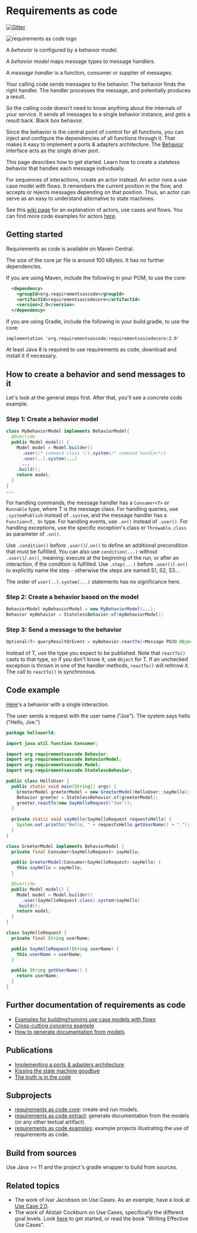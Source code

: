 # Requirements as code 
[![Gitter](https://badges.gitter.im/requirementsascode/community.svg)](https://gitter.im/requirementsascode/community?utm_source=badge&utm_medium=badge&utm_campaign=pr-badge)

![requirements as code logo](./requirementsascode_logo.png)

A *behavior* is configured by a behavior model.

A *behavior model* maps message types to message handlers.

A *message handler* is a function, consumer or supplier of messages.

Your calling code sends messages to the behavior. The behavior finds the right handler. The handler processes the message, and potentially produces a result.

So the calling code doesn't need to know anything about the internals of your service. It sends all messages to a single behavior instance, and gets a result back. Black box behavior.

Since the behavior is the central point of control for all functions, you can inject and configure the dependencies of all functions through it. That makes it easy to implement a ports & adapters architecture. The [Behavior](https://github.com/bertilmuth/requirementsascode/blob/master/requirementsascodecore/src/main/java/org/requirementsascode/Behavior.java) interface acts as the single driver port.

This page describes how to get started. Learn how to create a stateless behavior that handles each message individually.

For sequences of interactions, create an actor instead. An actor runs a use case model with flows. It remembers the current position in the flow, and accepts or rejects messages depending on that position. Thus, an actor can serve as an easy to understand alternative to state machines.

See this [wiki page](https://github.com/bertilmuth/requirementsascode/wiki/Actors,-use-cases-and-flows) for an explanation of actors, use cases and flows. You can find more code examples for actors [here](https://github.com/bertilmuth/requirementsascode/tree/master/requirementsascodeexamples/helloworld).

## Getting started
Requirements as code is available on Maven Central.

The size of the core jar file is around 100 kBytes. It has no further dependencies.

If you are using Maven, include the following in your POM, to use the core:

``` xml
  <dependency>
    <groupId>org.requirementsascode</groupId>
    <artifactId>requirementsascodecore</artifactId>
    <version>2.0</version>
  </dependency>
```

If you are using Gradle, include the following in your build.gradle, to use the core:

```
implementation 'org.requirementsascode:requirementsascodecore:2.0'
```

At least Java 8 is required to use requirements as code, download and install it if necessary.

## How to create a behavior and send messages to it
Let's look at the general steps first.
After that, you'll see a concrete code example.

### Step 1: Create a behavior model
``` java
class MyBehaviorModel implements BehaviorModel{
  @Override
  public Model model() {
    Model model = Model.builder()
      .user(/* command class */).system(/* command handler*/)
      .user(..).system(...)
      ...
    .build();
    return model;
  }
}
...

```
For handling commands, the message handler has a `Consumer<T>` or `Runnable` type, where T is the message class.
For handling queries, use `.systemPublish` instead of `.system`, and the message handler has a `Function<T, U>` type.
For handling events, use `.on()` instead of `.user()`.
For handling exceptions, use the specific exception's class or `Throwable.class` as parameter of `.on()`.

Use `.condition()` before `.user()`/`.on()` to define an additional precondition that must be fulfilled.
You can also use `condition(...)` without `.user()`/`.on()`, meaning: execute at the beginning of the run, or after an interaction, if the condition is fulfilled.
Use `.step(...)` before `.user()`/`.on()` to explicitly name the step - otherwise the steps are named S1, S2, S3...

The order of `user(..).system(...)` statements has no significance here.

### Step 2: Create a behavior based on the model
``` java
BehaviorModel myBehaviorModel = new MyBehaviorModel(...);
Behavior myBehavior = StatelessBehavior.of(myBehaviorModel);
```

### Step 3: Send a message to the behavior
``` java
Optional<T> queryResultOrEvent = myBehavior.reactTo(<Message POJO Object>);
```

Instead of T, use the type you expect to be published. Note that `reactTo()` casts to that type, so if you don't know it, use `Object` for T.
If an unchecked exception is thrown in one of the handler methods, `reactTo()` will rethrow it.
The call to `reactTo()` is synchronous.

## Code example
[Here](https://github.com/bertilmuth/requirementsascode/blob/master/requirementsascodeexamples/helloworld/src/main/java/helloworld/HelloUser.java)'s a behavior with a single interaction.

The user sends a request with the user name ("Joe"). The system says hello ("Hello, Joe.")

``` java
package helloworld;

import java.util.function.Consumer;

import org.requirementsascode.Behavior;
import org.requirementsascode.BehaviorModel;
import org.requirementsascode.Model;
import org.requirementsascode.StatelessBehavior;

public class HelloUser {
  public static void main(String[] args) {
    GreeterModel greeterModel = new GreeterModel(HelloUser::sayHello);
    Behavior greeter = StatelessBehavior.of(greeterModel);
    greeter.reactTo(new SayHelloRequest("Joe"));
  }
  
  private static void sayHello(SayHelloRequest requestsHello) {
    System.out.println("Hello, " + requestsHello.getUserName() + ".");
  }
}

class GreeterModel implements BehaviorModel {
  private final Consumer<SayHelloRequest> sayHello;

  public GreeterModel(Consumer<SayHelloRequest> sayHello) {
    this.sayHello = sayHello;
  }

  @Override
  public Model model() {
    Model model = Model.builder()
      .user(SayHelloRequest.class).system(sayHello)
    .build();
    return model;
  }
}

class SayHelloRequest {
  private final String userName;

  public SayHelloRequest(String userName) {
    this.userName = userName;
  }

  public String getUserName() {
    return userName;
  }
}
```

## Further documentation of requirements as code
* [Examples for building/running use case models with flows](https://github.com/bertilmuth/requirementsascode/tree/master/requirementsascodeexamples/helloworld)
* [Cross-cutting concerns example](https://github.com/bertilmuth/requirementsascode/tree/master/requirementsascodeexamples/crosscuttingconcerns)
* [How to generate documentation from models](https://github.com/bertilmuth/requirementsascode/tree/master/requirementsascodeextract)

## Publications
* [Implementing a ports & adapters architecture](https://dev.to/bertilmuth/implementing-a-hexagonal-architecture-1kgf)
* [Kissing the state machine goodbye](https://dev.to/bertilmuth/kissing-the-state-machine-goodbye-34n9)
* [The truth is in the code](https://medium.freecodecamp.org/the-truth-is-in-the-code-86a712362c99)

## Subprojects
* [requirements as code core](https://github.com/bertilmuth/requirementsascode/tree/master/requirementsascodecore): create and run models. 
* [requirements as code extract](https://github.com/bertilmuth/requirementsascode/tree/master/requirementsascodeextract): generate documentation from the models (or any other textual artifact).
* [requirements as code examples](https://github.com/bertilmuth/requirementsascode/tree/master/requirementsascodeexamples): example projects illustrating the use of requirements as code.

## Build from sources
Use Java >= 11 and the project's gradle wrapper to build from sources.

## Related topics
* The work of Ivar Jacobson on Use Cases. As an example, have a look at [Use Case 2.0](https://www.ivarjacobson.com/publications/white-papers/use-case-ebook).
* The work of Alistair Cockburn on Use Cases, specifically the different goal levels. Look [here](http://alistair.cockburn.us/Use+case+fundamentals) to get started, or read the book "Writing Effective Use Cases".
